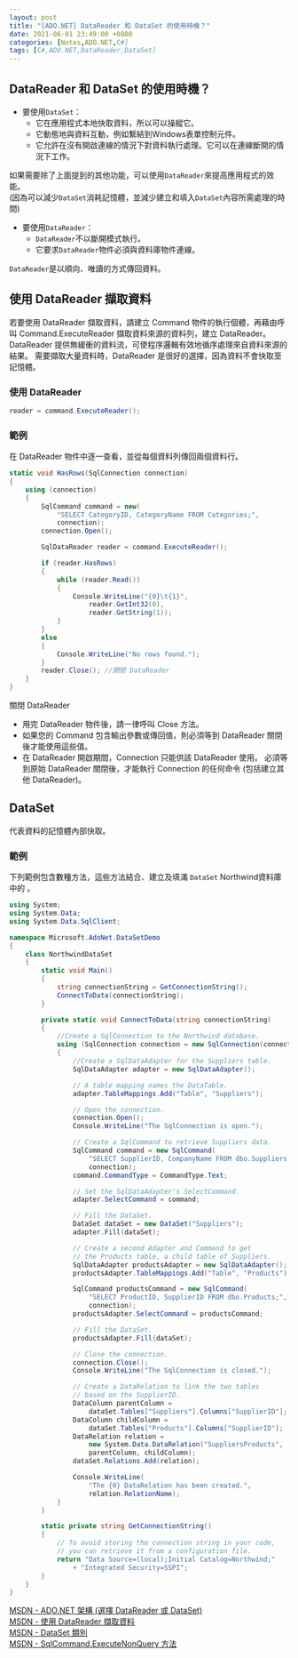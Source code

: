 ```yaml
---
layout: post
title: "[ADO.NET] DataReader 和 DataSet 的使用時機？"
date: 2021-06-01 23:49:00 +0800
categories: [Notes,ADO.NET,C#]
tags: [C#,ADO.NET,DataReader,DataSet]
---
```


## DataReader 和 DataSet 的使用時機？

- 要使用`DataSet`：
    - 它在應用程式本地快取資料，所以可以操縱它。
    - 它動態地與資料互動，例如繫結到Windows表單控制元件。
    - 它允許在沒有開啟連線的情況下對資料執行處理。它可以在連線斷開的情況下工作。

如果需要除了上面提到的其他功能，可以使用`DataReader`來提高應用程式的效能。    
(因為可以減少`DataSet`消耗記憶體，並減少建立和填入`DataSet`內容所需處理的時間) 

- 要使用`DataReader`：
    - `DataReader`不以斷開模式執行。
    - 它要求`DataReader`物件必須與資料庫物件連線。

`DataReader`是以順向、唯讀的方式傳回資料。


## 使用 DataReader 擷取資料

若要使用 DataReader 擷取資料，請建立 Command 物件的執行個體，再藉由呼叫 Command.ExecuteReader 擷取資料來源的資料列，建立 DataReader。 DataReader 提供無緩衝的資料流，可使程序邏輯有效地循序處理來自資料來源的結果。 需要擷取大量資料時，DataReader 是很好的選擇，因為資料不會快取至記憶體。

### 使用 DataReader

```c#
reader = command.ExecuteReader();
```


### 範例

在 DataReader 物件中逐一查看，並從每個資料列傳回兩個資料行。

```c#
static void HasRows(SqlConnection connection)
{
    using (connection)
    {
        SqlCommand command = new(
            "SELECT CategoryID, CategoryName FROM Categories;",
            connection);
        connection.Open();

        SqlDataReader reader = command.ExecuteReader();

        if (reader.HasRows)
        {
            while (reader.Read())
            {
                Console.WriteLine("{0}\t{1}", 
                    reader.GetInt32(0),
                    reader.GetString(1));
            }
        }
        else
        {
            Console.WriteLine("No rows found.");
        }
        reader.Close(); //關閉 DataReader
    }
}
```

關閉 DataReader
- 用完 DataReader 物件後，請一律呼叫 Close 方法。
- 如果您的 Command 包含輸出參數或傳回值，則必須等到 DataReader 關閉後才能使用這些值。
- 在 DataReader 開啟期間，Connection 只能供該 DataReader 使用。 必須等到原始 DataReader 關閉後，才能執行 Connection 的任何命令 (包括建立其他 DataReader)。



## DataSet

代表資料的記憶體內部快取。

### 範例

下列範例包含數種方法，這些方法結合、建立及填滿 `DataSet` Northwind資料庫中的 。

```c#
using System;
using System.Data;
using System.Data.SqlClient;

namespace Microsoft.AdoNet.DataSetDemo
{
    class NorthwindDataSet
    {
        static void Main()
        {
            string connectionString = GetConnectionString();
            ConnectToData(connectionString);
        }

        private static void ConnectToData(string connectionString)
        {
            //Create a SqlConnection to the Northwind database.
            using (SqlConnection connection = new SqlConnection(connectionString))
            {
                //Create a SqlDataAdapter for the Suppliers table.
                SqlDataAdapter adapter = new SqlDataAdapter();

                // A table mapping names the DataTable.
                adapter.TableMappings.Add("Table", "Suppliers");

                // Open the connection.
                connection.Open();
                Console.WriteLine("The SqlConnection is open.");

                // Create a SqlCommand to retrieve Suppliers data.
                SqlCommand command = new SqlCommand(
                    "SELECT SupplierID, CompanyName FROM dbo.Suppliers;",
                    connection);
                command.CommandType = CommandType.Text;

                // Set the SqlDataAdapter's SelectCommand.
                adapter.SelectCommand = command;

                // Fill the DataSet.
                DataSet dataSet = new DataSet("Suppliers");
                adapter.Fill(dataSet);

                // Create a second Adapter and Command to get
                // the Products table, a child table of Suppliers.
                SqlDataAdapter productsAdapter = new SqlDataAdapter();
                productsAdapter.TableMappings.Add("Table", "Products");

                SqlCommand productsCommand = new SqlCommand(
                    "SELECT ProductID, SupplierID FROM dbo.Products;",
                    connection);
                productsAdapter.SelectCommand = productsCommand;

                // Fill the DataSet.
                productsAdapter.Fill(dataSet);

                // Close the connection.
                connection.Close();
                Console.WriteLine("The SqlConnection is closed.");

                // Create a DataRelation to link the two tables
                // based on the SupplierID.
                DataColumn parentColumn =
                    dataSet.Tables["Suppliers"].Columns["SupplierID"];
                DataColumn childColumn =
                    dataSet.Tables["Products"].Columns["SupplierID"];
                DataRelation relation =
                    new System.Data.DataRelation("SuppliersProducts",
                    parentColumn, childColumn);
                dataSet.Relations.Add(relation);

                Console.WriteLine(
                    "The {0} DataRelation has been created.",
                    relation.RelationName);
            }
        }

        static private string GetConnectionString()
        {
            // To avoid storing the connection string in your code,
            // you can retrieve it from a configuration file.
            return "Data Source=(local);Initial Catalog=Northwind;"
                + "Integrated Security=SSPI";
        }
    }
}
```


[MSDN - ADO.NET 架構 (選擇 DataReader 或 DataSet)](https://learn.microsoft.com/zh-tw/dotnet/framework/data/adonet/ado-net-architecture)     
[MSDN - 使用 DataReader 擷取資料](https://learn.microsoft.com/zh-tw/dotnet/framework/data/adonet/retrieving-data-using-a-datareader)        
[MSDN - DataSet 類別](https://learn.microsoft.com/zh-tw/dotnet/api/system.data.dataset?view=net-8.0)        
[MSDN - SqlCommand.ExecuteNonQuery 方法](https://learn.microsoft.com/zh-tw/dotnet/api/microsoft.data.sqlclient.sqlcommand.executenonquery?view=sqlclient-dotnet-standard-5.1)  
